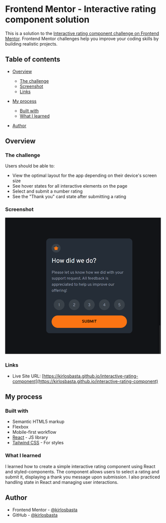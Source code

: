 # Frontend Mentor - Interactive rating component solution

This is a solution to the [Interactive rating component challenge on Frontend Mentor](https://www.frontendmentor.io/challenges/interactive-rating-component-koxpeBUmI). Frontend Mentor challenges help you improve your coding skills by building realistic projects.

## Table of contents

- [Overview](#overview)
  - [The challenge](#the-challenge)
  - [Screenshot](#screenshot)
  - [Links](#links)
- [My process](#my-process)

  - [Built with](#built-with)
  - [What I learned](#what-i-learned)

- [Author](#author)

## Overview

### The challenge

Users should be able to:

- View the optimal layout for the app depending on their device's screen size
- See hover states for all interactive elements on the page
- Select and submit a number rating
- See the "Thank you" card state after submitting a rating

### Screenshot

![](./image.png)

### Links

- Live Site URL: [https://kirlosbasta.github.io/interactive-rating-component](https://kirlosbasta.github.io/interactive-rating-component)

## My process

### Built with

- Semantic HTML5 markup
- Flexbox
- Mobile-first workflow
- [React](https://reactjs.org/) - JS library
- [Tailwind CSS](https://tailwindcss.com/) - For styles

### What I learned

I learned how to create a simple interactive rating component using React and styled-components. The component allows users to select a rating and submit it, displaying a thank you message upon submission. I also practiced handling state in React and managing user interactions.

## Author

- Frontend Mentor - [@kirlosbasta](https://www.frontendmentor.io/profile/kirlosbasta)
- GitHub - [@kirlosbasta](https://github.com/kirlosbasta)
